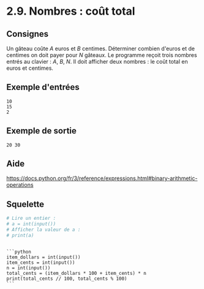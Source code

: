 # 2.9. Nombres : coût total

## Consignes

Un gâteau coûte _A_ euros et _B_ centimes. Déterminer combien d'euros et de centimes on doit payer pour _N_ gâteaux. Le programme reçoit trois nombres entrés au clavier : _A_, _B_, _N_. Il doit afficher deux nombres : le coût total en euros et centimes.

## Exemple d'entrées

```
10
15
2
```

## Exemple de sortie

```
20 30
```

## Aide

https://docs.python.org/fr/3/reference/expressions.html#binary-arithmetic-operations

## Squelette

```python
# Lire un entier :
# a = int(input())
# Afficher la valeur de a :
# print(a)
```

````{dropdown} Proposition de solution

```python
item_dollars = int(input())
item_cents = int(input())
n = int(input())
total_cents = (item_dollars * 100 + item_cents) * n
print(total_cents // 100, total_cents % 100)
```
````
